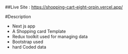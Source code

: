 ##Live Site : https://shopping-cart-eight-orpin.vercel.app/

#Description

<ul> 
<li> Next js app</li>
<li> A Shopping card Template</li>
<li> Redux toolkit used for managing data</li>
<li> Bootstrap used </li>
<li> hard Coded data </li>
</ul>
